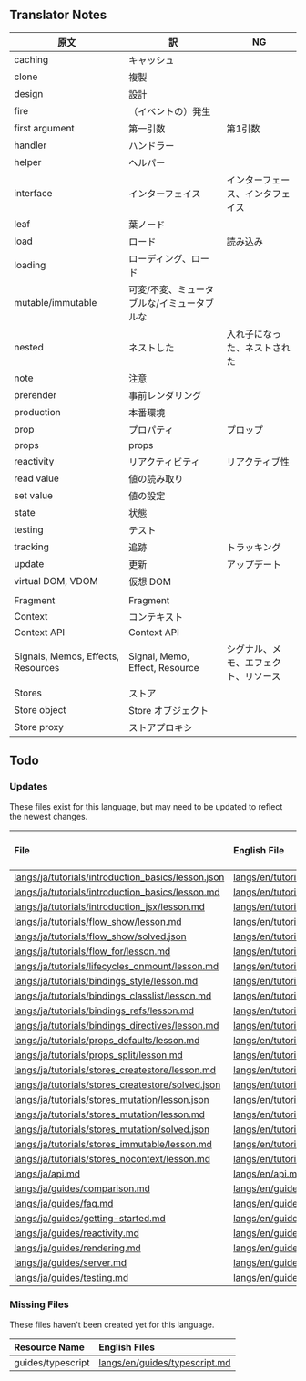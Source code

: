 
## Translator Notes

原文 | 訳 | NG
-|-|-
caching | キャッシュ
clone | 複製
design | 設計
fire | （イベントの）発生
first argument | 第一引数 | 第1引数
handler | ハンドラー
helper | ヘルパー
interface | インターフェイス | インターフェース、インタフェイス
leaf | 葉ノード
load | ロード | 読み込み
loading | ローディング、ロード
mutable/immutable | 可変/不変、ミュータブルな/イミュータブルな
nested | ネストした | 入れ子になった、ネストされた
note | 注意
prerender | 事前レンダリング
production | 本番環境
prop | プロパティ | プロップ
props | props
reactivity | リアクティビティ | リアクティブ性
read value | 値の読み取り
set value | 値の設定
state | 状態
testing | テスト
tracking | 追跡 | トラッキング
update | 更新 | アップデート
virtual DOM, VDOM | 仮想 DOM
||
Fragment|Fragment
Context | コンテキスト
Context API | Context API
Signals, Memos, Effects, Resources | Signal, Memo, Effect, Resource | シグナル、メモ、エフェクト、リソース
Stores | ストア
Store object | Store オブジェクト
Store proxy | ストアプロキシ

## Todo

### Updates  
These files exist for this language, but may need to be updated to reflect the newest changes.  
<!--MM:START (UPDATED:lang=ja) -->
| File                                                                                                                                                     | English File                                                                                                                                             | Last Updated (EN)                                                                                   | Last Updated (JA)                                                                                   |
| :------------------------------------------------------------------------------------------------------------------------------------------------------- | :------------------------------------------------------------------------------------------------------------------------------------------------------- | :-------------------------------------------------------------------------------------------------- | :-------------------------------------------------------------------------------------------------- |
| [langs/ja/tutorials/introduction_basics/lesson.json](https://github.com/solidjs/solid-docs/tree/main/langs/ja/tutorials/introduction_basics/lesson.json) | [langs/en/tutorials/introduction_basics/lesson.json](https://github.com/solidjs/solid-docs/tree/main/langs/en/tutorials/introduction_basics/lesson.json) | [11/24/2021](https://github.com/solidjs/solid-docs/commit/6c1b8c3ab3599edf095b69d2ea8b165198437b53) | [10/22/2021](https://github.com/solidjs/solid-docs/commit/b3f7f9ecc9f3bab59726e0cb7a95deb3dfee612e) |
| [langs/ja/tutorials/introduction_basics/lesson.md](https://github.com/solidjs/solid-docs/tree/main/langs/ja/tutorials/introduction_basics/lesson.md)     | [langs/en/tutorials/introduction_basics/lesson.md](https://github.com/solidjs/solid-docs/tree/main/langs/en/tutorials/introduction_basics/lesson.md)     | [7/2/2022](https://github.com/solidjs/solid-docs/commit/f3c5d7143ec2a84c30969c04563d6f5b77d70c31)   | [11/24/2021](https://github.com/solidjs/solid-docs/commit/6c1b8c3ab3599edf095b69d2ea8b165198437b53) |
| [langs/ja/tutorials/introduction_jsx/lesson.md](https://github.com/solidjs/solid-docs/tree/main/langs/ja/tutorials/introduction_jsx/lesson.md)           | [langs/en/tutorials/introduction_jsx/lesson.md](https://github.com/solidjs/solid-docs/tree/main/langs/en/tutorials/introduction_jsx/lesson.md)           | [4/30/2022](https://github.com/solidjs/solid-docs/commit/3fe968495973a4b4ca1a22e5f24634f611fe38af)  | [11/24/2021](https://github.com/solidjs/solid-docs/commit/6c1b8c3ab3599edf095b69d2ea8b165198437b53) |
| [langs/ja/tutorials/flow_show/lesson.md](https://github.com/solidjs/solid-docs/tree/main/langs/ja/tutorials/flow_show/lesson.md)                         | [langs/en/tutorials/flow_show/lesson.md](https://github.com/solidjs/solid-docs/tree/main/langs/en/tutorials/flow_show/lesson.md)                         | [2/20/2022](https://github.com/solidjs/solid-docs/commit/8510f62a38a6e47be3ba357e0dddf0f9d4ec9476)  | [11/24/2021](https://github.com/solidjs/solid-docs/commit/6c1b8c3ab3599edf095b69d2ea8b165198437b53) |
| [langs/ja/tutorials/flow_show/solved.json](https://github.com/solidjs/solid-docs/tree/main/langs/ja/tutorials/flow_show/solved.json)                     | [langs/en/tutorials/flow_show/solved.json](https://github.com/solidjs/solid-docs/tree/main/langs/en/tutorials/flow_show/solved.json)                     | [2/20/2022](https://github.com/solidjs/solid-docs/commit/8510f62a38a6e47be3ba357e0dddf0f9d4ec9476)  | [10/22/2021](https://github.com/solidjs/solid-docs/commit/b3f7f9ecc9f3bab59726e0cb7a95deb3dfee612e) |
| [langs/ja/tutorials/flow_for/lesson.md](https://github.com/solidjs/solid-docs/tree/main/langs/ja/tutorials/flow_for/lesson.md)                           | [langs/en/tutorials/flow_for/lesson.md](https://github.com/solidjs/solid-docs/tree/main/langs/en/tutorials/flow_for/lesson.md)                           | [3/19/2022](https://github.com/solidjs/solid-docs/commit/d1b5cd223e416e1696462916176eb690fd3c6504)  | [1/12/2022](https://github.com/solidjs/solid-docs/commit/d8cc6835474fe6e0719041a59462cbad95a1f524)  |
| [langs/ja/tutorials/lifecycles_onmount/lesson.md](https://github.com/solidjs/solid-docs/tree/main/langs/ja/tutorials/lifecycles_onmount/lesson.md)       | [langs/en/tutorials/lifecycles_onmount/lesson.md](https://github.com/solidjs/solid-docs/tree/main/langs/en/tutorials/lifecycles_onmount/lesson.md)       | [4/30/2022](https://github.com/solidjs/solid-docs/commit/3fe968495973a4b4ca1a22e5f24634f611fe38af)  | [11/24/2021](https://github.com/solidjs/solid-docs/commit/6c1b8c3ab3599edf095b69d2ea8b165198437b53) |
| [langs/ja/tutorials/bindings_style/lesson.md](https://github.com/solidjs/solid-docs/tree/main/langs/ja/tutorials/bindings_style/lesson.md)               | [langs/en/tutorials/bindings_style/lesson.md](https://github.com/solidjs/solid-docs/tree/main/langs/en/tutorials/bindings_style/lesson.md)               | [4/3/2022](https://github.com/solidjs/solid-docs/commit/21f1c54f099b5ca66ed1386dbda28f0447b1a989)   | [11/24/2021](https://github.com/solidjs/solid-docs/commit/6c1b8c3ab3599edf095b69d2ea8b165198437b53) |
| [langs/ja/tutorials/bindings_classlist/lesson.md](https://github.com/solidjs/solid-docs/tree/main/langs/ja/tutorials/bindings_classlist/lesson.md)       | [langs/en/tutorials/bindings_classlist/lesson.md](https://github.com/solidjs/solid-docs/tree/main/langs/en/tutorials/bindings_classlist/lesson.md)       | [5/17/2022](https://github.com/solidjs/solid-docs/commit/819801578750441c4fb4bb17a327263c8bc8f054)  | [11/24/2021](https://github.com/solidjs/solid-docs/commit/6c1b8c3ab3599edf095b69d2ea8b165198437b53) |
| [langs/ja/tutorials/bindings_refs/lesson.md](https://github.com/solidjs/solid-docs/tree/main/langs/ja/tutorials/bindings_refs/lesson.md)                 | [langs/en/tutorials/bindings_refs/lesson.md](https://github.com/solidjs/solid-docs/tree/main/langs/en/tutorials/bindings_refs/lesson.md)                 | [4/30/2022](https://github.com/solidjs/solid-docs/commit/3fe968495973a4b4ca1a22e5f24634f611fe38af)  | [11/24/2021](https://github.com/solidjs/solid-docs/commit/6c1b8c3ab3599edf095b69d2ea8b165198437b53) |
| [langs/ja/tutorials/bindings_directives/lesson.md](https://github.com/solidjs/solid-docs/tree/main/langs/ja/tutorials/bindings_directives/lesson.md)     | [langs/en/tutorials/bindings_directives/lesson.md](https://github.com/solidjs/solid-docs/tree/main/langs/en/tutorials/bindings_directives/lesson.md)     | [4/30/2022](https://github.com/solidjs/solid-docs/commit/3fe968495973a4b4ca1a22e5f24634f611fe38af)  | [11/24/2021](https://github.com/solidjs/solid-docs/commit/6c1b8c3ab3599edf095b69d2ea8b165198437b53) |
| [langs/ja/tutorials/props_defaults/lesson.md](https://github.com/solidjs/solid-docs/tree/main/langs/ja/tutorials/props_defaults/lesson.md)               | [langs/en/tutorials/props_defaults/lesson.md](https://github.com/solidjs/solid-docs/tree/main/langs/en/tutorials/props_defaults/lesson.md)               | [4/30/2022](https://github.com/solidjs/solid-docs/commit/3fe968495973a4b4ca1a22e5f24634f611fe38af)  | [11/24/2021](https://github.com/solidjs/solid-docs/commit/6c1b8c3ab3599edf095b69d2ea8b165198437b53) |
| [langs/ja/tutorials/props_split/lesson.md](https://github.com/solidjs/solid-docs/tree/main/langs/ja/tutorials/props_split/lesson.md)                     | [langs/en/tutorials/props_split/lesson.md](https://github.com/solidjs/solid-docs/tree/main/langs/en/tutorials/props_split/lesson.md)                     | [2/22/2022](https://github.com/solidjs/solid-docs/commit/155a171e1c71f044d3fc5d8eeab1b36c4e7055dd)  | [11/24/2021](https://github.com/solidjs/solid-docs/commit/6c1b8c3ab3599edf095b69d2ea8b165198437b53) |
| [langs/ja/tutorials/stores_createstore/lesson.md](https://github.com/solidjs/solid-docs/tree/main/langs/ja/tutorials/stores_createstore/lesson.md)       | [langs/en/tutorials/stores_createstore/lesson.md](https://github.com/solidjs/solid-docs/tree/main/langs/en/tutorials/stores_createstore/lesson.md)       | [5/12/2022](https://github.com/solidjs/solid-docs/commit/c7f3f9504850c4e5a30b65fb8928936c09cd157b)  | [11/24/2021](https://github.com/solidjs/solid-docs/commit/6c1b8c3ab3599edf095b69d2ea8b165198437b53) |
| [langs/ja/tutorials/stores_createstore/solved.json](https://github.com/solidjs/solid-docs/tree/main/langs/ja/tutorials/stores_createstore/solved.json)   | [langs/en/tutorials/stores_createstore/solved.json](https://github.com/solidjs/solid-docs/tree/main/langs/en/tutorials/stores_createstore/solved.json)   | [5/12/2022](https://github.com/solidjs/solid-docs/commit/c7f3f9504850c4e5a30b65fb8928936c09cd157b)  | [10/22/2021](https://github.com/solidjs/solid-docs/commit/b3f7f9ecc9f3bab59726e0cb7a95deb3dfee612e) |
| [langs/ja/tutorials/stores_mutation/lesson.json](https://github.com/solidjs/solid-docs/tree/main/langs/ja/tutorials/stores_mutation/lesson.json)         | [langs/en/tutorials/stores_mutation/lesson.json](https://github.com/solidjs/solid-docs/tree/main/langs/en/tutorials/stores_mutation/lesson.json)         | [5/14/2022](https://github.com/solidjs/solid-docs/commit/8626a3fb7f16c41778a59ce56582b03c27421e64)  | [10/22/2021](https://github.com/solidjs/solid-docs/commit/b3f7f9ecc9f3bab59726e0cb7a95deb3dfee612e) |
| [langs/ja/tutorials/stores_mutation/lesson.md](https://github.com/solidjs/solid-docs/tree/main/langs/ja/tutorials/stores_mutation/lesson.md)             | [langs/en/tutorials/stores_mutation/lesson.md](https://github.com/solidjs/solid-docs/tree/main/langs/en/tutorials/stores_mutation/lesson.md)             | [5/12/2022](https://github.com/solidjs/solid-docs/commit/c7f3f9504850c4e5a30b65fb8928936c09cd157b)  | [10/22/2021](https://github.com/solidjs/solid-docs/commit/b3f7f9ecc9f3bab59726e0cb7a95deb3dfee612e) |
| [langs/ja/tutorials/stores_mutation/solved.json](https://github.com/solidjs/solid-docs/tree/main/langs/ja/tutorials/stores_mutation/solved.json)         | [langs/en/tutorials/stores_mutation/solved.json](https://github.com/solidjs/solid-docs/tree/main/langs/en/tutorials/stores_mutation/solved.json)         | [5/12/2022](https://github.com/solidjs/solid-docs/commit/c7f3f9504850c4e5a30b65fb8928936c09cd157b)  | [10/22/2021](https://github.com/solidjs/solid-docs/commit/b3f7f9ecc9f3bab59726e0cb7a95deb3dfee612e) |
| [langs/ja/tutorials/stores_immutable/lesson.md](https://github.com/solidjs/solid-docs/tree/main/langs/ja/tutorials/stores_immutable/lesson.md)           | [langs/en/tutorials/stores_immutable/lesson.md](https://github.com/solidjs/solid-docs/tree/main/langs/en/tutorials/stores_immutable/lesson.md)           | [4/30/2022](https://github.com/solidjs/solid-docs/commit/3fe968495973a4b4ca1a22e5f24634f611fe38af)  | [11/24/2021](https://github.com/solidjs/solid-docs/commit/6c1b8c3ab3599edf095b69d2ea8b165198437b53) |
| [langs/ja/tutorials/stores_nocontext/lesson.md](https://github.com/solidjs/solid-docs/tree/main/langs/ja/tutorials/stores_nocontext/lesson.md)           | [langs/en/tutorials/stores_nocontext/lesson.md](https://github.com/solidjs/solid-docs/tree/main/langs/en/tutorials/stores_nocontext/lesson.md)           | [4/30/2022](https://github.com/solidjs/solid-docs/commit/3fe968495973a4b4ca1a22e5f24634f611fe38af)  | [10/22/2021](https://github.com/solidjs/solid-docs/commit/b3f7f9ecc9f3bab59726e0cb7a95deb3dfee612e) |
| [langs/ja/api.md](https://github.com/solidjs/solid-docs/tree/main/langs/ja/api.md)                                                                       | [langs/en/api.md](https://github.com/solidjs/solid-docs/tree/main/langs/en/api.md)                                                                       | [6/28/2022](https://github.com/solidjs/solid-docs/commit/72c5ec583546dffb5087ed4d6db0c4cc7822621b)  | [1/28/2022](https://github.com/solidjs/solid-docs/commit/7ac078e0aef32dfe8dbb33c3fc4b45147e2c077b)  |
| [langs/ja/guides/comparison.md](https://github.com/solidjs/solid-docs/tree/main/langs/ja/guides/comparison.md)                                           | [langs/en/guides/comparison.md](https://github.com/solidjs/solid-docs/tree/main/langs/en/guides/comparison.md)                                           | [4/30/2022](https://github.com/solidjs/solid-docs/commit/3fe968495973a4b4ca1a22e5f24634f611fe38af)  | [1/10/2022](https://github.com/solidjs/solid-docs/commit/6208d0f611fa37e86d546f2ea11a147ee7c6e31f)  |
| [langs/ja/guides/faq.md](https://github.com/solidjs/solid-docs/tree/main/langs/ja/guides/faq.md)                                                         | [langs/en/guides/faq.md](https://github.com/solidjs/solid-docs/tree/main/langs/en/guides/faq.md)                                                         | [5/25/2022](https://github.com/solidjs/solid-docs/commit/1a6085c0ccda938c588396d220a6695ef95ec196)  | [1/10/2022](https://github.com/solidjs/solid-docs/commit/6208d0f611fa37e86d546f2ea11a147ee7c6e31f)  |
| [langs/ja/guides/getting-started.md](https://github.com/solidjs/solid-docs/tree/main/langs/ja/guides/getting-started.md)                                 | [langs/en/guides/getting-started.md](https://github.com/solidjs/solid-docs/tree/main/langs/en/guides/getting-started.md)                                 | [7/2/2022](https://github.com/solidjs/solid-docs/commit/f3c5d7143ec2a84c30969c04563d6f5b77d70c31)   | [6/18/2022](https://github.com/solidjs/solid-docs/commit/ece5354077a68b484aaa29209ca0dc75deb54107)  |
| [langs/ja/guides/reactivity.md](https://github.com/solidjs/solid-docs/tree/main/langs/ja/guides/reactivity.md)                                           | [langs/en/guides/reactivity.md](https://github.com/solidjs/solid-docs/tree/main/langs/en/guides/reactivity.md)                                           | [4/30/2022](https://github.com/solidjs/solid-docs/commit/3fe968495973a4b4ca1a22e5f24634f611fe38af)  | [10/22/2021](https://github.com/solidjs/solid-docs/commit/b3f7f9ecc9f3bab59726e0cb7a95deb3dfee612e) |
| [langs/ja/guides/rendering.md](https://github.com/solidjs/solid-docs/tree/main/langs/ja/guides/rendering.md)                                             | [langs/en/guides/rendering.md](https://github.com/solidjs/solid-docs/tree/main/langs/en/guides/rendering.md)                                             | [5/17/2022](https://github.com/solidjs/solid-docs/commit/819801578750441c4fb4bb17a327263c8bc8f054)  | [2/26/2022](https://github.com/solidjs/solid-docs/commit/ae7e0bb2bf2d37110cec44726930a9a1eb236ac2)  |
| [langs/ja/guides/server.md](https://github.com/solidjs/solid-docs/tree/main/langs/ja/guides/server.md)                                                   | [langs/en/guides/server.md](https://github.com/solidjs/solid-docs/tree/main/langs/en/guides/server.md)                                                   | [4/30/2022](https://github.com/solidjs/solid-docs/commit/3fe968495973a4b4ca1a22e5f24634f611fe38af)  | [1/10/2022](https://github.com/solidjs/solid-docs/commit/6208d0f611fa37e86d546f2ea11a147ee7c6e31f)  |
| [langs/ja/guides/testing.md](https://github.com/solidjs/solid-docs/tree/main/langs/ja/guides/testing.md)                                                 | [langs/en/guides/testing.md](https://github.com/solidjs/solid-docs/tree/main/langs/en/guides/testing.md)                                                 | [5/18/2022](https://github.com/solidjs/solid-docs/commit/a4a3d5cf2f3fb42c3bdf329b42f6af80b034180b)  | [1/11/2022](https://github.com/solidjs/solid-docs/commit/9b133ca9df8e7397d52454a4ad67fbc1b82b54e7)  |

<!--MM:END-->
### Missing Files  
These files haven't been created yet for this language.  
<!--MM:START (CREATED:lang=ja) -->
| Resource Name     | English Files                                                                                                  |
| :---------------- | :------------------------------------------------------------------------------------------------------------- |
| guides/typescript | [langs/en/guides/typescript.md](https://github.com/solidjs/solid-docs/tree/main/langs/en/guides/typescript.md) |

<!--MM:END-->
        